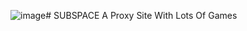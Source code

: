 ![image](https://github.com/user-attachments/assets/dc12ef3a-0134-4dc9-893f-858be7b7ad02)# SUBSPACE
A Proxy Site With Lots Of Games


